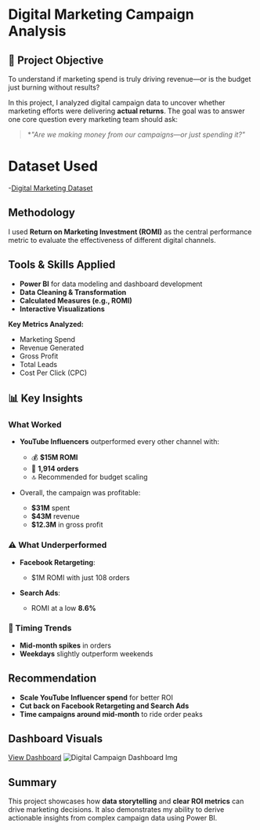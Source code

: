 # Digital Marketing Campaign Analysis  

## 🧠 Project Objective

To understand if marketing spend is truly driving revenue—or is the budget just burning without results?

In this project, I analyzed digital campaign data to uncover whether marketing efforts were delivering **actual returns**. The goal was to answer one core question every marketing team should ask:  
> **"Are we making money from our campaigns—or just spending it?"*

# Dataset Used
-<a href="https://github.com/GeniusGaius/Digital-Marketing-Campaign-Analysis/blob/main/Marketing.csv">Digital Marketing Dataset</a>

## Methodology
I used **Return on Marketing Investment (ROMI)** as the central performance metric to evaluate the effectiveness of different digital channels.

## Tools & Skills Applied
- **Power BI** for data modeling and dashboard development  
- **Data Cleaning & Transformation**  
- **Calculated Measures (e.g., ROMI)**  
- **Interactive Visualizations**

**Key Metrics Analyzed:**
- Marketing Spend  
- Revenue Generated  
- Gross Profit  
- Total Leads  
- Cost Per Click (CPC)

## 📊 Key Insights

### What Worked
- **YouTube Influencers** outperformed every other channel with:
  - 💰 **$15M ROMI**
  - 🛒 **1,914 orders**
  - 🔝 Recommended for budget scaling

- Overall, the campaign was profitable:
  - **$31M** spent  
  - **$43M** revenue  
  - **$12.3M** in gross profit  

### ⚠️ What Underperformed
- **Facebook Retargeting**:
  - $1M ROMI with just 108 orders

- **Search Ads**:
  - ROMI at a low **8.6%**
 ### 📅 Timing Trends
- **Mid-month spikes** in orders  
- **Weekdays** slightly outperform weekends  

## Recommendation

- **Scale YouTube Influencer spend** for better ROI  
- **Cut back on Facebook Retargeting and Search Ads**  
- **Time campaigns around mid-month** to ride order peaks

## Dashboard Visuals
<a href="https://github.com/GeniusGaius/Digital-Marketing-Campaign-Analysis/blob/main/Digital%20Campaign%20Dashboard%20Img.PNG">View Dashboard</a>
![Digital Campaign Dashboard Img](https://github.com/user-attachments/assets/8aae6617-b73d-4b13-bf86-89566f524dc0)


## Summary

This project showcases how **data storytelling** and **clear ROI metrics** can drive marketing decisions. It also demonstrates my ability to derive actionable insights from complex campaign data using Power BI.
